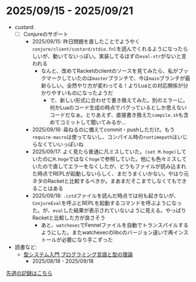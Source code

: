 # 2025/09/15 - 2025/09/21

- custard:
    - [ ] Conjureのサポート
        - 2025/09/15: 昨日問題を直したことでようやく`conjure/client/custard/stdio.fnl`を読んでくれるようになったらしいが、動いてないっぽい。実装してるはずの`eval-str`がないと言われる
            - なんと、改めてRacketのclientのソースを見てみたら、私がブックマークしていたのは`master`ブランチで、今は`main`ブランチが最新らしい。全然やり方が変わってる！よりLuaとの対応関係が分かりやすいものになったようだ
                - で、新しい形式に合わせて書き換えてみた。別のエラーに。何かLuaのコード生成の時点でバグっているとしか思えないコードだなぁ。とりあえず、直接書き換えた`compile.sh`も含めてコミットして聞いてみるか...
        - 2025/09/16: 尋ねるのに備えてcommit・pushしただけ。もう`require-macro`は使ってないし、コンパイル時の`runtimepath`はいじらなくていいっぽいね
        - 2025/09/17: よく見たら普通に凡ミスしていた。`(set M.hoge)`していたのに`M.hoge`ではなく`hoge`で参照していた。他にも色々ミスしていたので直してエラーをなくしたが、どうもファイルが読み込まれた時点でREPLが起動しないらしく、まだうまくいかない。やはり元ネタのRacketと比較するべきか。まあまだそこまでしなくてもできることはある
        - 2025/09/18: `.cstd`ファイルを読んだ時点では何も起きないが、`ConjureEval`を呼ぶとREPLを起動するコマンドを呼ぶようになった。が、`eval`した結果が表示されていないように見える。やっぱりRacketと比較した方が良さそう
            - あと、`watchexec`でFennelファイルを自動でトランスパイルするようにした。またwatchexecのlibcのバージョン違いで再インストールが必要になり手こずった
- 読書など:
    - [型システム入門 プログラミング言語と型の理論](https://www.ohmsha.co.jp/book/9784274069116/)
        - 2025/08/18 - 2025/09/18

[先週の記録はこちら](https://github.com/igrep/daily-commits/blob/62d4627e7315a083fcd642aac8434b253cd3974f/yesterday.md)
